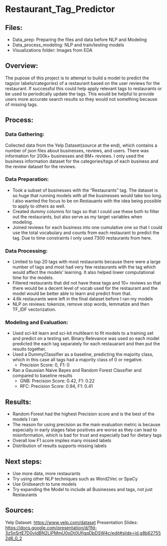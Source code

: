 # Restaurant_Tag_Predictor

## Files:
- Data_prep: Preparing the files and data before NLP and Modeling
- Data_process_modeling: NLP and train/testing models
- Visualizations folder: Images from EDA

## Overview:
The pupose of this project is to attempt to build a model to predict the tags(or labels/categories) of a restaurant based on the user reviews for the restaurant. If successful this could help apply relevant tags to restaurants or be used to periodically update the tags. This would be helpful to provide users more accurate search results so they would not something because of missing tags.

## Process:

### Data Gathering:
Collected data from the Yelp Dataset(source at the end), which contains a number of json files about businesses, reviews, and users. There was information for 200k+ businesses and 8M+ reviews. I only used the business information dataset for the categories/tags of each business and the review dataset for the reviews.

### Data Preparation:
- Took a subset of businesses with the “Restaurants” tag. The dataset is so huge that running models with all the businesses would take too long. I also wanted the focus to be on Restauants with the idea being possible to apply to others as well.
- Created dummy columns for tags so that I could use these both to filter out the restaurants, but also serve as my target variables when modeling.
- Joined reviews for each business into one cumulative one so that I could use the total vocabulary and counts from each restaurant to predict the tag. Due to time constraints I only used 7300 restaurants from here. 


### Data Processing:
- Limited to top 20 tags with most restaurants because there were a large number of tags and most had very few restaurants with the tag which would affect the models' learning. It also helped lower computational time for the models.
- Filtered restaurants that did not have these tags and 10+ reviews so that there would be a decent level of vocab used for the restaurant and the model would be better able to learn and predict from that.
- 4.6k restaurants were left in the final dataset before I ran my models
- NLP on reviews: tokenize, remove stop words, lemmatize and then TF_IDF vectorization.


### Modeling and Evaluation:
- Used sci-kit learn and sci-kit multilearn to fit models to a training set and predict on a testing set. Binary Relevance was used so each model predicted the each tag separately for each restauarant and then put the results together. 
- Used a DummyClassifier as a baseline, predicting the majority class, which in this case all tags had a majority class of 0 or negative.
  - Precision Score: 0, F1: 0
- Ran a Gaussian Naive Bayes and Random Forest Classifier and compared to baseline results
  - GNB: Precision Score: 0.42, F1: 0.22
  - RFC: Precision Score: 0.94, F1: 0.41

## Results:

- Random Forest had the highest Precision score and is the best of the models I ran
- The reason for using precision as the main evaluation metric is because especially in early stages false positives are worse as they can lead to misinformation, which is bad for trust and especially bad for dietary tags
- Overall low F1 score implies many missed labels
- Distribution of results supports missing labels

## Next steps:

- Use more data, more restaurants
- Try using other NLP techniques such as Word2Vec or SpaCy
- Use Gridsearch to tune models
- Try expanding the Model to include all Businesses and tags, not just Restaurants

## Sources:
Yelp Dataset: https://www.yelp.com/dataset
Presentation Slides: https://docs.google.com/presentation/d/1fd-3z5nSrtE7D0vIdBN2LIPMmU0oDt0UfjgqDbDSW4c/edit#slide=id.g8b627552d6_0_2
